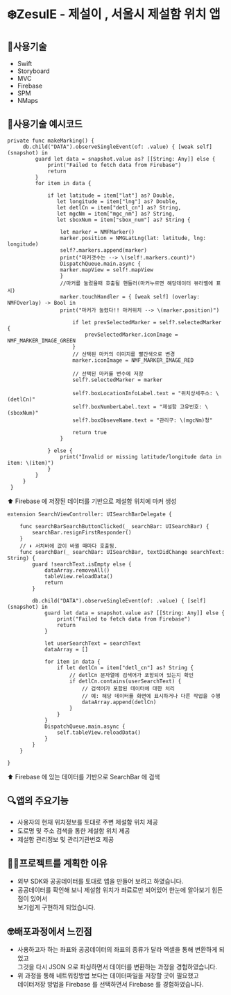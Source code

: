 # ❄️ZesulE - 제설이 , 서울시 제설함 위치 앱

## 🔨사용기술
- Swift
- Storyboard
- MVC
- Firebase
- SPM
- NMaps

## 🔨사용기술 예시코드
    private func makeMarking() {
         db.child("DATA").observeSingleEvent(of: .value) { [weak self] (snapshot) in
             guard let data = snapshot.value as? [[String: Any]] else {
                 print("Failed to fetch data from Firebase")
                 return
             }
             for item in data {
        
                 if let latitude = item["lat"] as? Double,
                    let longitude = item["lng"] as? Double,
                    let detlCn = item["detl_cn"] as? String,
                    let mgcNm = item["mgc_nm"] as? String,
                    let sboxNum = item["sbox_num"] as? String {

                     let marker = NMFMarker()
                     marker.position = NMGLatLng(lat: latitude, lng: longitude)
                     self?.markers.append(marker)
                     print("마커갯수는 --> \(self!.markers.count)")
                     DispatchQueue.main.async {
                     marker.mapView = self!.mapView
                     }
                     //마커를 눌렀을때 호출될 핸들러(마커누르면 해당데이터 뷰라벨에 표시)
                     marker.touchHandler = { [weak self] (overlay: NMFOverlay) -> Bool in
                     print("마커가 눌렸다!! 마커위치 --> \(marker.position)")
                    
                         if let prevSelectedMarker = self?.selectedMarker {
                             prevSelectedMarker.iconImage = NMF_MARKER_IMAGE_GREEN
                         }
                         // 선택된 마커의 이미지를 빨간색으로 변경
                         marker.iconImage = NMF_MARKER_IMAGE_RED
                    
                         // 선택된 마커를 변수에 저장
                         self?.selectedMarker = marker
                    
                         self?.boxLocationInfoLabel.text = "위치상세주소: \(detlCn)"
                         self?.boxNumberLabel.text = "제설함 고유번호: \(sboxNum)"
                         self?.boxObseveName.text = "관리구: \(mgcNm)청"
                    
                         return true
                     }
                
                 } else {
                     print("Invalid or missing latitude/longitude data in item: \(item)")
                 }
             }
         }
     }
⬆️ Firebase 에 저장된 데이터를 기반으로 제설함 위치에 마커 생성  

    extension SearchViewController: UISearchBarDelegate {

        func searchBarSearchButtonClicked(_ searchBar: UISearchBar) {
            searchBar.resignFirstResponder()
        }
        // ⬇️ 서치바에 값이 바뀔 때마다 호출됨.
        func searchBar(_ searchBar: UISearchBar, textDidChange searchText: String) {
            guard !searchText.isEmpty else {
                dataArray.removeAll()
                tableView.reloadData()
                return
            }
    
            db.child("DATA").observeSingleEvent(of: .value) { [self] (snapshot) in
                guard let data = snapshot.value as? [[String: Any]] else {
                    print("Failed to fetch data from Firebase")
                    return
                }
       
                let userSearchText = searchText
                dataArray = []
        
                for item in data {
                    if let detlCn = item["detl_cn"] as? String {
                        // detlCn 문자열에 검색어가 포함되어 있는지 확인
                        if detlCn.contains(userSearchText) {
                            // 검색어가 포함된 데이터에 대한 처리
                            // 예: 해당 데이터를 화면에 표시하거나 다른 작업을 수행
                            dataArray.append(detlCn)
                        }
                    }
                }
                DispatchQueue.main.async {
                    self.tableView.reloadData()
                }
            }
        }

    }
⬆️ Firebase 에 있는 데이터를 기반으로 SearchBar 에 검색  

## 🔍앱의 주요기능
- 사용자의 현재 위치정보를 토대로 주변 제설함 위치 제공
- 도로명 및 주소 검색을 통한 제설함 위치 제공
- 제설함 관리정보 및 관리기관번호 제공



## 👨‍💻프로젝트를 계획한 이유
- 외부 SDK와 공공데이터를 토대로 앱을 만들어 보려고 하였습니다.    
- 공공데이터를 확인해 보니 제설함 위치가 좌료로만 되어있어 한눈에 알아보기 힘든점이 있어서  
보기쉽게 구현하게 되었습니다.


## 🤓배포과정에서 느낀점
- 사용하고자 하는 좌표와 공공데이터의 좌표의 종류가 달라 엑셀을 통해 변환하게 되었고  
그것을 다시 JSON 으로 파싱하면서 데이터를 변환하는 과정을 경험하였습니다.
- 위 과정을 통해 네트워킹방법 보다는 데이터파일을 저장할 곳이 필요했고  
  데이터저장 방법을 Firebase 를 선택하면서 Firebase 를 경험하였습니다.

